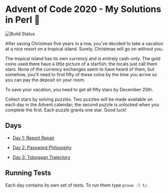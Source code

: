 # Advent of Code 2020 - My Solutions in Perl :camel:
![Build Status](https://github.com/christianeiselt/Advent-of-Code-2020-Perl/workflows/build/badge.svg)

After saving Christmas five years in a row, you've decided to take a vacation at a nice resort on a tropical island. Surely, Christmas will go on without you.

The tropical island has its own currency and is entirely cash-only. The gold coins used there have a little picture of a starfish; the locals just call them stars. None of the currency exchanges seem to have heard of them, but somehow, you'll need to find fifty of these coins by the time you arrive so you can pay the deposit on your room.

To save your vacation, you need to get all fifty stars by December 25th.

Collect stars by solving puzzles. Two puzzles will be made available on each day in the Advent calendar; the second puzzle is unlocked when you complete the first. Each puzzle grants one star. Good luck!

## Days

- [Day 1: Report Repair](day01-report-repair/)
- [Day 2: Password Philosophy](day02-password-philosophy/)

- [Day 3: Toboggan Trajectory](day03-toboggan-trajectory/)

## Running Tests

Each day contains its own set of tests. To run them type `prove -l t/`.
